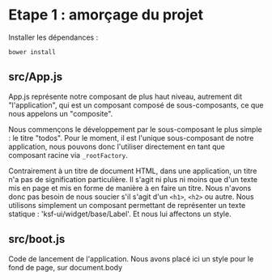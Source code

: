 # Etape 1 : amorçage du projet

Installer les dépendances :

    bower install

## src/App.js

App.js représente notre composant de plus haut niveau, autrement dit "l'application", qui est un composant composé de sous-composants, ce que nous appelons un "composite".

Nous commençons le développement par le sous-composant le plus simple : le titre "todos". Pour le moment, il est l'unique sous-composant de notre application, nous pouvons donc l'utiliser directement en tant que composant racine via `_rootFactory`.

Contrairement à un titre de document HTML, dans une application, un titre n'a pas de signification particulière. Il s'agit ni plus ni moins que d'un texte mis en page et mis en forme de manière à en faire un titre.
Nous n'avons donc pas besoin de nous soucier s'il s'agit d'un `<h1>`, `<h2>` ou autre. Nous utilisons simplement un composant permettant de représenter un texte statique : 'ksf-ui/widget/base/Label'. Et nous lui affectons un style.

## src/boot.js

Code de lancement de l'application.
Nous avons placé ici un style pour le fond de page, sur document.body